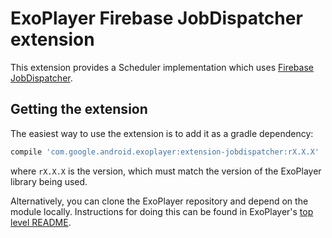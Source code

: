 # ExoPlayer Firebase JobDispatcher extension #

This extension provides a Scheduler implementation which uses [Firebase JobDispatcher][].

[Firebase JobDispatcher]: https://github.com/firebase/firebase-jobdispatcher-android

## Getting the extension ##

The easiest way to use the extension is to add it as a gradle dependency:

```gradle
compile 'com.google.android.exoplayer:extension-jobdispatcher:rX.X.X'
```

where `rX.X.X` is the version, which must match the version of the ExoPlayer
library being used.

Alternatively, you can clone the ExoPlayer repository and depend on the module
locally. Instructions for doing this can be found in ExoPlayer's
[top level README][].

[top level README]: https://github.com/google/ExoPlayer/blob/release-v2/README.md

